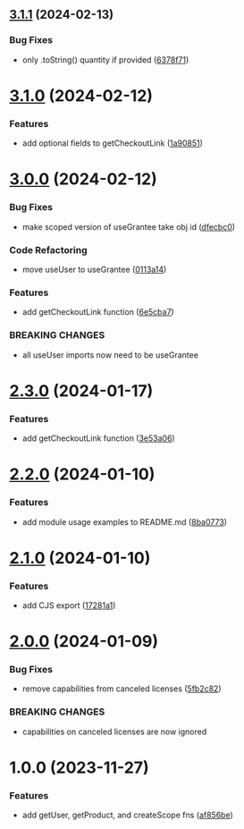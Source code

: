 ## [3.1.1](https://github.com/Salable/js/compare/v3.1.0...v3.1.1) (2024-02-13)


### Bug Fixes

* only .toString() quantity if provided ([6378f71](https://github.com/Salable/js/commit/6378f718ceb6e03b1cbcbed12b7afd4c3bc37070))

# [3.1.0](https://github.com/Salable/js/compare/v3.0.0...v3.1.0) (2024-02-12)


### Features

* add optional fields to getCheckoutLink ([1a90851](https://github.com/Salable/js/commit/1a90851bdec5919e9e0b27304f255aebcdae9e49))

# [3.0.0](https://github.com/Salable/js/compare/v2.2.0...v3.0.0) (2024-02-12)


### Bug Fixes

* make scoped version of useGrantee take obj id ([dfecbc0](https://github.com/Salable/js/commit/dfecbc0af72b21b1071857ca478f8283139360cb))


### Code Refactoring

* move useUser to useGrantee ([0113a14](https://github.com/Salable/js/commit/0113a14ba440a1854c0dd5a75fb9015b77250416))


### Features

* add getCheckoutLink function ([6e5cba7](https://github.com/Salable/js/commit/6e5cba724689d345f5ef208c133214c0d4c1b99c))


### BREAKING CHANGES

* all useUser imports now need to be useGrantee

# [2.3.0](https://github.com/Salable/js/compare/v2.2.0...v2.3.0) (2024-01-17)


### Features

* add getCheckoutLink function ([3e53a06](https://github.com/Salable/js/commit/3e53a06961d0e51eebd295bf028a4dc3901d5e83))

# [2.2.0](https://github.com/Salable/js/compare/v2.1.0...v2.2.0) (2024-01-10)


### Features

* add module usage examples to README.md ([8ba0773](https://github.com/Salable/js/commit/8ba0773899e87f5a274f11a0ff19bea26bfb14c9))

# [2.1.0](https://github.com/Salable/js/compare/v2.0.0...v2.1.0) (2024-01-10)


### Features

* add CJS export ([17281a1](https://github.com/Salable/js/commit/17281a198a914b91e8fd6d6c4e058b9a3ada8dfa))

# [2.0.0](https://github.com/Salable/js/compare/v1.0.0...v2.0.0) (2024-01-09)


### Bug Fixes

* remove capabilities from canceled licenses ([5fb2c82](https://github.com/Salable/js/commit/5fb2c82093bd93f0a49cf9d1a0f67b1949555099))


### BREAKING CHANGES

* capabilities on canceled licenses are now ignored

# 1.0.0 (2023-11-27)


### Features

* add getUser, getProduct, and createScope fns ([af856be](https://github.com/Salable/js/commit/af856be034c651f2cede2ba452ced42c15a17e98))
